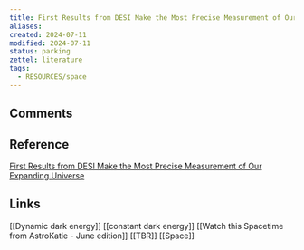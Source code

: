 ```yaml
---
title: First Results from DESI Make the Most Precise Measurement of Our Expanding Universe
aliases: 
created: 2024-07-11
modified: 2024-07-11
status: parking
zettel: literature
tags:
  - RESOURCES/space
---
```

## Comments

## Reference
[First Results from DESI Make the Most Precise Measurement of Our Expanding Universe](https://newscenter.lbl.gov/2024/04/04/desi-first-results-make-most-precise-measurement-of-expanding-universe/)
## Links
[[Dynamic dark energy]]
[[constant dark energy]]
[[Watch this Spacetime from AstroKatie - June edition]]
[[TBR]]
[[Space]]

